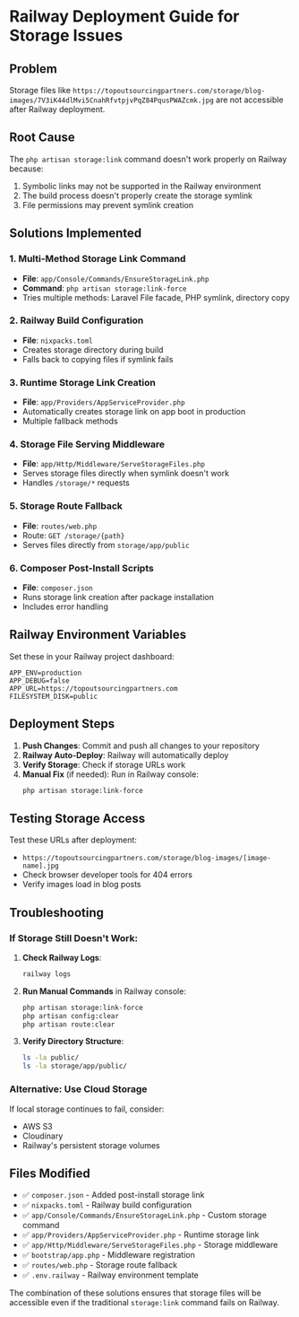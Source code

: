 # Railway Deployment Guide for Storage Issues

## Problem
Storage files like `https://topoutsourcingpartners.com/storage/blog-images/7V3iK44dlMvi5CnahRfvtpjvPqZ84PqusPWAZcmk.jpg` are not accessible after Railway deployment.

## Root Cause
The `php artisan storage:link` command doesn't work properly on Railway because:
1. Symbolic links may not be supported in the Railway environment
2. The build process doesn't properly create the storage symlink
3. File permissions may prevent symlink creation

## Solutions Implemented

### 1. Multi-Method Storage Link Command
- **File**: `app/Console/Commands/EnsureStorageLink.php`
- **Command**: `php artisan storage:link-force`
- Tries multiple methods: Laravel File facade, PHP symlink, directory copy

### 2. Railway Build Configuration
- **File**: `nixpacks.toml`
- Creates storage directory during build
- Falls back to copying files if symlink fails

### 3. Runtime Storage Link Creation
- **File**: `app/Providers/AppServiceProvider.php`
- Automatically creates storage link on app boot in production
- Multiple fallback methods

### 4. Storage File Serving Middleware
- **File**: `app/Http/Middleware/ServeStorageFiles.php`
- Serves storage files directly when symlink doesn't work
- Handles `/storage/*` requests

### 5. Storage Route Fallback
- **File**: `routes/web.php`
- Route: `GET /storage/{path}`
- Serves files directly from `storage/app/public`

### 6. Composer Post-Install Scripts
- **File**: `composer.json`
- Runs storage link creation after package installation
- Includes error handling

## Railway Environment Variables
Set these in your Railway project dashboard:

```env
APP_ENV=production
APP_DEBUG=false
APP_URL=https://topoutsourcingpartners.com
FILESYSTEM_DISK=public
```

## Deployment Steps

1. **Push Changes**: Commit and push all changes to your repository
2. **Railway Auto-Deploy**: Railway will automatically deploy
3. **Verify Storage**: Check if storage URLs work
4. **Manual Fix** (if needed): Run in Railway console:
   ```bash
   php artisan storage:link-force
   ```

## Testing Storage Access

Test these URLs after deployment:
- `https://topoutsourcingpartners.com/storage/blog-images/[image-name].jpg`
- Check browser developer tools for 404 errors
- Verify images load in blog posts

## Troubleshooting

### If Storage Still Doesn't Work:

1. **Check Railway Logs**:
   ```bash
   railway logs
   ```

2. **Run Manual Commands** in Railway console:
   ```bash
   php artisan storage:link-force
   php artisan config:clear
   php artisan route:clear
   ```

3. **Verify Directory Structure**:
   ```bash
   ls -la public/
   ls -la storage/app/public/
   ```

### Alternative: Use Cloud Storage
If local storage continues to fail, consider:
- AWS S3
- Cloudinary
- Railway's persistent storage volumes

## Files Modified

- ✅ `composer.json` - Added post-install storage link
- ✅ `nixpacks.toml` - Railway build configuration
- ✅ `app/Console/Commands/EnsureStorageLink.php` - Custom storage command
- ✅ `app/Providers/AppServiceProvider.php` - Runtime storage link
- ✅ `app/Http/Middleware/ServeStorageFiles.php` - Storage middleware
- ✅ `bootstrap/app.php` - Middleware registration
- ✅ `routes/web.php` - Storage route fallback
- ✅ `.env.railway` - Railway environment template

The combination of these solutions ensures that storage files will be accessible even if the traditional `storage:link` command fails on Railway.
